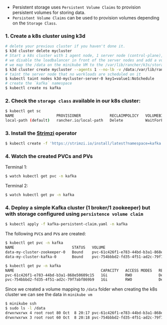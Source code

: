 - Persistent storage uses `Persistent Volume Claims` to provision persistent volumes for storing data. 
- `Persistent Volume Claims` can be used to provision volumes depending on the `Storage Class`.

### 1. Create a k8s cluster using k3d

```bash
# delete your previous cluster if you haven't done it.
$ k3d cluster delete mycluster
# Start a k8s cluster with 1 agent node, 1 server node (control-plane), 
# we disable the loadbalancer in front of the server nodes and add a volume mapping
# we map the /data on the minikube VM to the /var/lib/rancher/k3s/storage 
$ k3d cluster create mycluster --agents 1 --no-lb -v /data:/var/lib/rancher/k3s/storage@all    
# taint the server node that no workloads are scheduled on it
$ kubectl taint nodes k3d-mycluster-server-0 key1=value1:NoSchedule 
# create the `kafka` namespace
$ kubectl create ns kafka
```

### 2. Check the `storage class` available in our k8s cluster:

```bash
$ kubectl get sc
NAME                   PROVISIONER             RECLAIMPOLICY   VOLUMEBINDINGMODE      ALLOWVOLUMEEXPANSION   AGE
local-path (default)   rancher.io/local-path   Delete          WaitForFirstConsumer   false                  81s
```

### 3. Install the [Strimzi](https://strimzi.io/) operator

```bash
$ kubectl create -f 'https://strimzi.io/install/latest?namespace=kafka' -n kafka
```

### 4. Watch the created PVCs and PVs

Terminal 1:
```bash
$ watch kubectl get pvc -n kafka
```

Terminal 2:
```bash
$ watch kubectl get pv -n kafka
```

### 4. Deploy a simple Kafka cluster (1 broker/1 zookeeper) but with storage configured using `persistence volume claim`

```bash
$ kubectl apply -f kafka-persistent-claim.yaml -n kafka 
```

The following `PVC`s and `PV`s are created:

```bash
$ kubectl get pvc -n kafka
NAME                          STATUS   VOLUME                                     CAPACITY   ACCESS MODES   STORAGECLASS   AGE
data-my-cluster-zookeeper-0   Bound    pvc-61c426f1-e783-44bd-b3a1-868e50609c15   1Gi        RWO            local-path     14m
data-my-cluster-kafka-0       Bound    pvc-754bbbd2-fd35-4f51-ad2c-79f7abf869b9   1Gi        RWO            local-path     13m

$ kubectl get pv -n kafka
NAME                                       CAPACITY   ACCESS MODES   RECLAIM POLICY   STATUS   CLAIM                               STORAGECLASS   REASON   AGE
pvc-61c426f1-e783-44bd-b3a1-868e50609c15   1Gi        RWO            Delete           Bound    kafka/data-my-cluster-zookeeper-0   local-path              16m
pvc-754bbbd2-fd35-4f51-ad2c-79f7abf869b9   1Gi        RWO            Delete           Bound    kafka/data-my-cluster-kafka-0       local-path              15m
```

Since we created a volume mapping to `/data` folder when creating the k8s cluster we can see the data in `minikube vm`

```bash
$ minikube ssh
$ sudo ls -l /data
drwxrwxrwx 4 root root 80 Oct  8 20:17 pvc-61c426f1-e783-44bd-b3a1-868e50609c15_kafka_data-my-cluster-zookeeper-0
drwxrwxrwx 3 root root 60 Oct  8 20:18 pvc-754bbbd2-fd35-4f51-ad2c-79f7abf869b9_kafka_data-my-cluster-kafka-0
```















